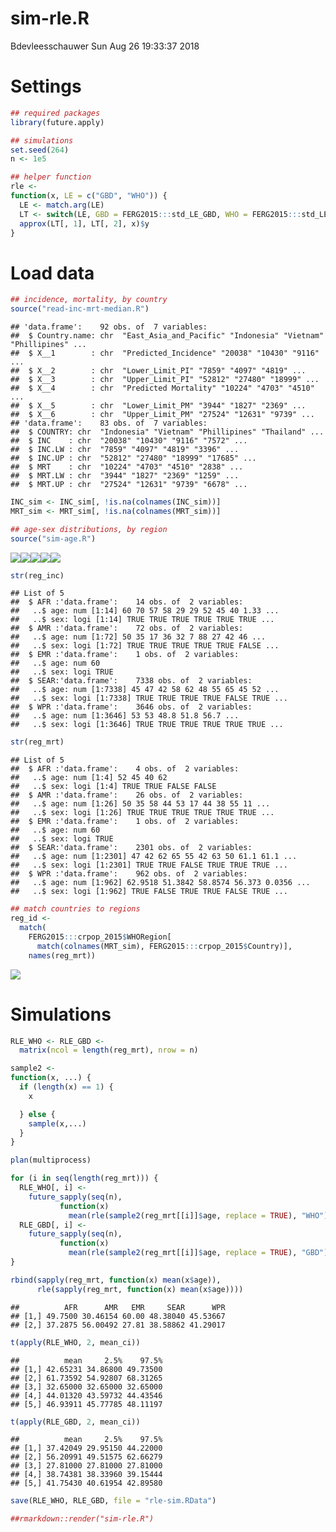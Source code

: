 sim-rle.R
================
Bdevleesschauwer
Sun Aug 26 19:33:37 2018

# Settings

``` r
## required packages
library(future.apply)

## simulations
set.seed(264)
n <- 1e5

## helper function
rle <-
function(x, LE = c("GBD", "WHO")) {
  LE <- match.arg(LE)
  LT <- switch(LE, GBD = FERG2015:::std_LE_GBD, WHO = FERG2015:::std_LE_WHO)
  approx(LT[, 1], LT[, 2], x)$y
}
```

# Load data

``` r
## incidence, mortality, by country
source("read-inc-mrt-median.R")
```

    ## 'data.frame':    92 obs. of  7 variables:
    ##  $ Country.name: chr  "East_Asia_and_Pacific" "Indonesia" "Vietnam" "Phillipines" ...
    ##  $ X__1        : chr  "Predicted_Incidence" "20038" "10430" "9116" ...
    ##  $ X__2        : chr  "Lower_Limit_PI" "7859" "4097" "4819" ...
    ##  $ X__3        : chr  "Upper_Limit_PI" "52812" "27480" "18999" ...
    ##  $ X__4        : chr  "Predicted Mortality" "10224" "4703" "4510" ...
    ##  $ X__5        : chr  "Lower_Limit_PM" "3944" "1827" "2369" ...
    ##  $ X__6        : chr  "Upper_Limit_PM" "27524" "12631" "9739" ...
    ## 'data.frame':    83 obs. of  7 variables:
    ##  $ COUNTRY: chr  "Indonesia" "Vietnam" "Phillipines" "Thailand" ...
    ##  $ INC    : chr  "20038" "10430" "9116" "7572" ...
    ##  $ INC.LW : chr  "7859" "4097" "4819" "3396" ...
    ##  $ INC.UP : chr  "52812" "27480" "18999" "17685" ...
    ##  $ MRT    : chr  "10224" "4703" "4510" "2838" ...
    ##  $ MRT.LW : chr  "3944" "1827" "2369" "1259" ...
    ##  $ MRT.UP : chr  "27524" "12631" "9739" "6678" ...

``` r
INC_sim <- INC_sim[, !is.na(colnames(INC_sim))]
MRT_sim <- MRT_sim[, !is.na(colnames(MRT_sim))]

## age-sex distributions, by region
source("sim-age.R")
```

![](sim-rle_files/figure-gfm/unnamed-chunk-2-1.png)<!-- -->![](sim-rle_files/figure-gfm/unnamed-chunk-2-2.png)<!-- -->![](sim-rle_files/figure-gfm/unnamed-chunk-2-3.png)<!-- -->![](sim-rle_files/figure-gfm/unnamed-chunk-2-4.png)<!-- -->![](sim-rle_files/figure-gfm/unnamed-chunk-2-5.png)<!-- -->

``` r
str(reg_inc)
```

    ## List of 5
    ##  $ AFR :'data.frame':    14 obs. of  2 variables:
    ##   ..$ age: num [1:14] 60 70 57 58 29 29 52 45 40 1.33 ...
    ##   ..$ sex: logi [1:14] TRUE TRUE TRUE TRUE TRUE TRUE ...
    ##  $ AMR :'data.frame':    72 obs. of  2 variables:
    ##   ..$ age: num [1:72] 50 35 17 36 32 7 88 27 42 46 ...
    ##   ..$ sex: logi [1:72] TRUE TRUE TRUE TRUE TRUE FALSE ...
    ##  $ EMR :'data.frame':    1 obs. of  2 variables:
    ##   ..$ age: num 60
    ##   ..$ sex: logi TRUE
    ##  $ SEAR:'data.frame':    7338 obs. of  2 variables:
    ##   ..$ age: num [1:7338] 45 47 42 58 62 48 55 65 45 52 ...
    ##   ..$ sex: logi [1:7338] TRUE TRUE TRUE TRUE FALSE TRUE ...
    ##  $ WPR :'data.frame':    3646 obs. of  2 variables:
    ##   ..$ age: num [1:3646] 53 53 48.8 51.8 56.7 ...
    ##   ..$ sex: logi [1:3646] TRUE TRUE TRUE TRUE TRUE TRUE ...

``` r
str(reg_mrt)
```

    ## List of 5
    ##  $ AFR :'data.frame':    4 obs. of  2 variables:
    ##   ..$ age: num [1:4] 52 45 40 62
    ##   ..$ sex: logi [1:4] TRUE TRUE FALSE FALSE
    ##  $ AMR :'data.frame':    26 obs. of  2 variables:
    ##   ..$ age: num [1:26] 50 35 58 44 53 17 44 38 55 11 ...
    ##   ..$ sex: logi [1:26] TRUE TRUE TRUE TRUE TRUE TRUE ...
    ##  $ EMR :'data.frame':    1 obs. of  2 variables:
    ##   ..$ age: num 60
    ##   ..$ sex: logi TRUE
    ##  $ SEAR:'data.frame':    2301 obs. of  2 variables:
    ##   ..$ age: num [1:2301] 47 42 62 65 55 42 63 50 61.1 61.1 ...
    ##   ..$ sex: logi [1:2301] TRUE TRUE FALSE TRUE TRUE TRUE ...
    ##  $ WPR :'data.frame':    962 obs. of  2 variables:
    ##   ..$ age: num [1:962] 62.9518 51.3842 58.8574 56.373 0.0356 ...
    ##   ..$ sex: logi [1:962] TRUE FALSE TRUE TRUE FALSE TRUE ...

``` r
## match countries to regions
reg_id <-
  match(
    FERG2015:::crpop_2015$WHORegion[
      match(colnames(MRT_sim), FERG2015:::crpop_2015$Country)],
    names(reg_mrt))
```

![](sim-rle_files/figure-gfm/unnamed-chunk-2-6.png)<!-- -->

# Simulations

``` r
RLE_WHO <- RLE_GBD <-
  matrix(ncol = length(reg_mrt), nrow = n)

sample2 <-
function(x, ...) {
  if (length(x) == 1) {
    x

  } else {
    sample(x,...)
  }
}

plan(multiprocess)

for (i in seq(length(reg_mrt))) {
  RLE_WHO[, i] <-
    future_sapply(seq(n),
           function(x)
             mean(rle(sample2(reg_mrt[[i]]$age, replace = TRUE), "WHO")))
  RLE_GBD[, i] <-
    future_sapply(seq(n),
           function(x)
             mean(rle(sample2(reg_mrt[[i]]$age, replace = TRUE), "GBD")))
}

rbind(sapply(reg_mrt, function(x) mean(x$age)),
      rle(sapply(reg_mrt, function(x) mean(x$age))))
```

    ##          AFR      AMR   EMR     SEAR      WPR
    ## [1,] 49.7500 30.46154 60.00 48.38040 45.53667
    ## [2,] 37.2875 56.00492 27.81 38.58862 41.29017

``` r
t(apply(RLE_WHO, 2, mean_ci))
```

    ##          mean     2.5%    97.5%
    ## [1,] 42.65231 34.86800 49.73500
    ## [2,] 61.73592 54.92807 68.31265
    ## [3,] 32.65000 32.65000 32.65000
    ## [4,] 44.01320 43.59732 44.43546
    ## [5,] 46.93911 45.77785 48.11197

``` r
t(apply(RLE_GBD, 2, mean_ci))
```

    ##          mean     2.5%    97.5%
    ## [1,] 37.42049 29.95150 44.22000
    ## [2,] 56.20991 49.51575 62.66279
    ## [3,] 27.81000 27.81000 27.81000
    ## [4,] 38.74381 38.33960 39.15444
    ## [5,] 41.75430 40.61954 42.89580

``` r
save(RLE_WHO, RLE_GBD, file = "rle-sim.RData")

##rmarkdown::render("sim-rle.R")
```
